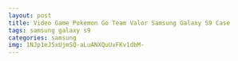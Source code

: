 ```yaml
---
layout: post
title: Video Game Pokemon Go Team Valor Samsung Galaxy S9 Case
tags: samsung galaxy s9
categories: samsung
img: 1NJp1eJ5xUjmSQ-aLuANXQuUvFKv1dbM-
---
```

